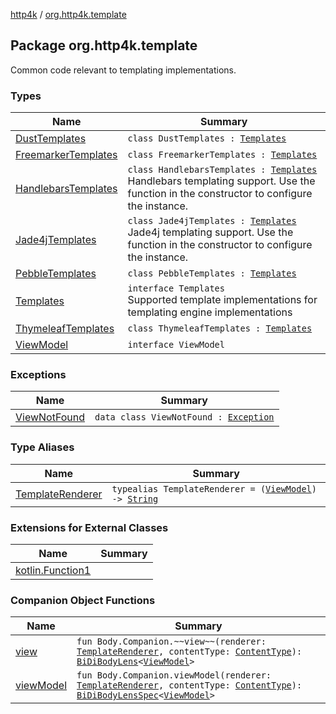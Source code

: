 [http4k](../index.md) / [org.http4k.template](./index.md)

## Package org.http4k.template

Common code relevant to templating implementations.

### Types

| Name | Summary |
|---|---|
| [DustTemplates](-dust-templates/index.md) | `class DustTemplates : `[`Templates`](-templates/index.md) |
| [FreemarkerTemplates](-freemarker-templates/index.md) | `class FreemarkerTemplates : `[`Templates`](-templates/index.md) |
| [HandlebarsTemplates](-handlebars-templates/index.md) | `class HandlebarsTemplates : `[`Templates`](-templates/index.md)<br>Handlebars templating support. Use the function in the constructor to configure the instance. |
| [Jade4jTemplates](-jade4j-templates/index.md) | `class Jade4jTemplates : `[`Templates`](-templates/index.md)<br>Jade4j templating support. Use the function in the constructor to configure the instance. |
| [PebbleTemplates](-pebble-templates/index.md) | `class PebbleTemplates : `[`Templates`](-templates/index.md) |
| [Templates](-templates/index.md) | `interface Templates`<br>Supported template implementations for templating engine implementations |
| [ThymeleafTemplates](-thymeleaf-templates/index.md) | `class ThymeleafTemplates : `[`Templates`](-templates/index.md) |
| [ViewModel](-view-model/index.md) | `interface ViewModel` |

### Exceptions

| Name | Summary |
|---|---|
| [ViewNotFound](-view-not-found/index.md) | `data class ViewNotFound : `[`Exception`](https://kotlinlang.org/api/latest/jvm/stdlib/kotlin/-exception/index.html) |

### Type Aliases

| Name | Summary |
|---|---|
| [TemplateRenderer](-template-renderer.md) | `typealias TemplateRenderer = (`[`ViewModel`](-view-model/index.md)`) -> `[`String`](https://kotlinlang.org/api/latest/jvm/stdlib/kotlin/-string/index.html) |

### Extensions for External Classes

| Name | Summary |
|---|---|
| [kotlin.Function1](kotlin.-function1/index.md) |  |

### Companion Object Functions

| Name | Summary |
|---|---|
| [view](view.md) | `fun Body.Companion.~~view~~(renderer: `[`TemplateRenderer`](-template-renderer.md)`, contentType: `[`ContentType`](../org.http4k.core/-content-type/index.md)`): `[`BiDiBodyLens`](../org.http4k.lens/-bi-di-body-lens/index.md)`<`[`ViewModel`](-view-model/index.md)`>` |
| [viewModel](view-model.md) | `fun Body.Companion.viewModel(renderer: `[`TemplateRenderer`](-template-renderer.md)`, contentType: `[`ContentType`](../org.http4k.core/-content-type/index.md)`): `[`BiDiBodyLensSpec`](../org.http4k.lens/-bi-di-body-lens-spec/index.md)`<`[`ViewModel`](-view-model/index.md)`>` |
